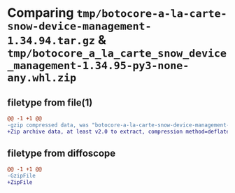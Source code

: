 # Comparing `tmp/botocore-a-la-carte-snow-device-management-1.34.94.tar.gz` & `tmp/botocore_a_la_carte_snow_device_management-1.34.95-py3-none-any.whl.zip`

## filetype from file(1)

```diff
@@ -1 +1 @@
-gzip compressed data, was "botocore-a-la-carte-snow-device-management-1.34.94.tar", last modified: Tue Apr 30 01:01:43 2024, max compression
+Zip archive data, at least v2.0 to extract, compression method=deflate
```

## filetype from diffoscope

```diff
@@ -1 +1 @@
-GzipFile
+ZipFile
```

